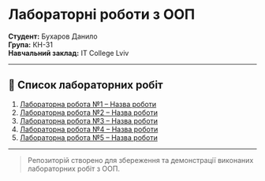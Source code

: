 # Лабораторні роботи з ООП

**Студент:** Бухаров Данило  
**Група:** КН-31  
**Навчальний заклад:** IT College Lviv

---

## 🔹 Список лабораторних робіт

1. [Лабораторна робота №1 – Назва роботи](./lab1)
2. [Лабораторна робота №2 – Назва роботи](./lab2)
3. [Лабораторна робота №3 – Назва роботи](./lab3)
4. [Лабораторна робота №4 – Назва роботи](./lab4)
5. [Лабораторна робота №5 – Назва роботи](./lab5)

---

> Репозиторій створено для збереження та демонстрації виконаних лабораторних робіт з ООП.
